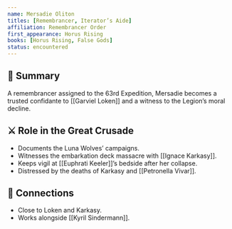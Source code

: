```yaml
---
name: Mersadie Oliton
titles: [Remembrancer, Iterator’s Aide]
affiliation: Remembrancer Order
first_appearance: Horus Rising
books: [Horus Rising, False Gods]
status: encountered
---
```


## 🧠 Summary
A remembrancer assigned to the 63rd Expedition, Mersadie becomes a trusted confidante to [[Garviel Loken]] and a witness to the Legion’s moral decline.

## ⚔️ Role in the Great Crusade
- Documents the Luna Wolves’ campaigns.
- Witnesses the embarkation deck massacre with [[Ignace Karkasy]].
- Keeps vigil at [[Euphrati Keeler]]’s bedside after her collapse.
- Distressed by the deaths of Karkasy and [[Petronella Vivar]].

## 🔗 Connections
- Close to Loken and Karkasy.
- Works alongside [[Kyril Sindermann]].